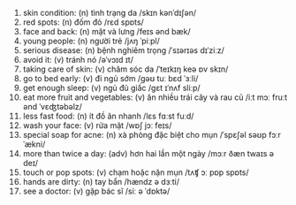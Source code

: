 1. skin condition: (n) tình trạng da /skɪn kənˈdɪʃən/
2. red spots: (n) đốm đỏ /rɛd spɒts/
3. face and back: (n) mặt và lưng /feɪs ənd bæk/
4. young people: (n) người trẻ /jʌŋ ˈpiːpl/
5. serious disease: (n) bệnh nghiêm trọng /ˈsɪərɪəs dɪˈziːz/
6. avoid it: (v) tránh nó /əˈvɔɪd ɪt/
7. taking care of skin: (v) chăm sóc da /ˈteɪkɪŋ keə ɒv skɪn/
8. go to bed early: (v) đi ngủ sớm /ɡəʊ tuː bɛd ˈɜːli/
9. get enough sleep: (v) ngủ đủ giấc /ɡɛt ɪˈnʌf sliːp/
10. eat more fruit and vegetables: (v) ăn nhiều trái cây và rau củ /iːt mɔː fruːt ənd ˈvɛʤtəbəlz/
11. less fast food: (n) ít đồ ăn nhanh /lɛs fɑːst fuːd/
12. wash your face: (v) rửa mặt /wɒʃ jɔː feɪs/
13. special soap for acne: (n) xà phòng đặc biệt cho mụn /ˈspɛʃəl səʊp fɔːr ˈækni/
14. more than twice a day: (adv) hơn hai lần một ngày /mɔːr ðæn twaɪs ə deɪ/
15. touch or pop spots: (v) chạm hoặc nặn mụn /tʌʧ ɔː pɒp spɒts/
16. hands are dirty: (n) tay bẩn /hændz ə dɜːti/
17. see a doctor: (v) gặp bác sĩ /siː ə ˈdɒktə/